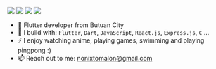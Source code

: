 [<img src="https://img.shields.io/badge/github-%2312100E.svg?&style=for-the-badge&logo=github&logoColor=white&color=black" />](https://github.com/nixtomalon)
[<img src="https://img.shields.io/badge/bitbucket-%2312100E.svg?&style=for-the-badge&logo=bitbucket&logoColor=white&color=9b51e0" />](https://bitbucket.org/nonix0713/workspace/overview/)
[<img src="https://img.shields.io/badge/instagram-%2312100E.svg?&style=for-the-badge&logo=instagram&color=405DE6" />](https://www.instagram.com/niiix.dev/) 
[<img src="https://img.shields.io/badge/linkedin-%230077B5.svg?&style=for-the-badge&logo=linkedin&logoColor=white" />](https://www.linkedin.com/in/norman-tomalon/)

- 🏢 Flutter developer from Butuan City
- 🧰 I build with: `Flutter`, `Dart`, `JavaScript`, `React.js`, `Express.js`, `C` ...
- ⚡ I enjoy watching anime, playing games, swimming and playing pingpong :)
- 📫 Reach out to me: nonixtomalon@gmail.com
